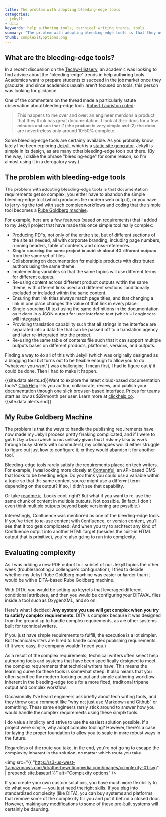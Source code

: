 ```yaml
---
title: The problem with adopting bleeding-edge tools
categories:
- jekyll
- dita
keywords: help authoring tools, technical writing trends, tools
summary: "The problem with adopting bleeding-edge tools is that they usually handle only the simplest use cases. When you try to make these bleeding-edge tools handle complex publishing requirements, the simple tools transform into Rube Goldberg machines of sorts. Since engineers usually don't have to solve these complex publishing requirements themselves, they tend to embrace the simple bleeding-edge tools and can't understand why anyone would pursue a more complex route."
thumb: complexityoptions.png
---
```


## What are the bleeding-edge tools?
In a recent discussion on the [Techw-l listserv](http://www.techwr-l.com/archives/), an academic was looking to find advice about the "bleeding-edge" trends in help authoring tools. Academics want to prepare students to succeed in the job market once they graduate, and since academics usually aren't focused on tools, this person was looking for guidance.

One of the commenters on the thread made a particularly astute observation about bleeding-edge tools. [Robert Lauriston noted](http://www.techwr-l.com/archives/1601/techwhirl-1601-00009.html#.VpFLgpMrIyk):

> This happens to me over and over: an engineer mentions a product that they think has great documentation. I look at their docs for a few minutes and see that (1) the product is very simple and (2) the docs are nevertheless only around 10-50% complete.

Some bleeding-edge tools are certainly available. As you probably know, lately I've been exploring [Jekyll](http://jekyllrb.com/), which is a [static site generator](http://www.staticgen.com/). Jekyll is simple in its design, as are many other bleeding-edge tools out there. (By the way, I dislike the phrase "bleeding-edge" for some reason, so I'm almost using it in a derogatory way.)

## The problem with bleeding-edge tools

The problem with adopting bleeding-edge tools is that documentation requirements get so complex, you either have to abandon the simple bleeding-edge tool (which produces the modern web output), or you have to jerry-rig the tool with such complex workflows and coding that the simple tool becomes a [Rube Goldberg machine](https://www.google.de/search?q=Rube+Goldberg+machine&source=lnms&tbm=isch&sa=X&ved=0ahUKEwiq_uTth6HKAhWJ0iYKHQLnCNEQ_AUIBygB&biw=1247&bih=643).

For example, here are a few features (based on requirements) that I added to my Jekyll project that have made this once simple tool really complex:

* Producing PDFs, not only of the entire site, but of different sections of the site as needed, all with corporate branding, including page numbers, running headers, table of contents, and cross-references.
* Single-sourcing the same project to publish about 40 different outputs from the same set of files.
* Collaborating on documentation for multiple products with distributed authors using the same theme.
* Implementing variables so that the same topics will use different terms for different outputs.
* Re-using content across different product outputs within the same theme, with different links used and different sections conditionally excluded or included within the same content.
* Ensuring that link titles always match page titles, and that changing a link in one place changes the value of that link in every place.
* Single-sourcing UI text using the same definitions in the documentation as it does in a JSON output for user interface text (which UI engineers will integrate).
* Providing translation capability such that all strings in the interface are separated into a data file that can be passed off to a translation agency and later re-integrated into the project.
* Re-using the same table of contents file such that it can support multiple outputs based on different products, platforms, versions, and outputs.

Finding a way to do all of this with Jekyll (which was originally designed as a blogging tool but turns out to be flexible enough to allow you to do "whatever you want") was challenging. I mean first, I had to figure out *if* it could be done. Then I had to make it happen.

{{site.data.alerts.ad}}Want to explore the latest cloud-based documentation tools? <a rel="nofollow" href="https://clickhelp.com/">ClickHelp</a> lets you author, collaborate, review, and publish your documentation through one slick browser-based interface. Prices for teams start as low as $29/month per user. Learn more at <a rel="nofollow" href="https://clickhelp.com/">clickhelp.co</a>.{{site.data.alerts.end}}

## My Rube Goldberg Machine

The problem is that the ways to handle the publishing requirements have now made my Jekyll process pretty freaking complicated, and if I were to get hit by a bus (which is not unlikely given that I ride my bike to work through busy streets with commuters), my colleagues would either struggle to figure out just how to configure it, or they would abandon it for another tool.

Bleeding-edge tools rarely satisfy the requirements placed on tech writers. For example, I was looking more closely at [Contentful](http://www.contentful.com), an API-based CMS that looks to be bleeding edge. Do you think you could use a variable within a topic so that the same content source might use a different term depending on the output? If so, I didn't see that capability.

Or take [readme.io](http://readme.io). Looks cool, right? But what if you want to re-use the same chunk of content in multiple outputs. Not possible. (In fact, I don't even think multiple outputs beyond basic versioning are possible.)

Interestingly, Confluence was mentioned as one of the bleeding-edge tools. If you've tried to re-use content with Confluence, or version content, you'll see that it too gets complicated. And when you try to architect any kind of Confluence output into another HTML target (besides the built-in HTML output that is primitive), you're also going to run into complexity.

## Evaluating complexity

As I was adding a new PDF output to a subset of our Jekyll topics the other week (troubleshooting a colleague's configuration), I tried to decide whether my Jekyll Rube Goldberg machine was easier or harder than it would be with a DITA-based Rube Goldberg machine.

With DITA, you would be setting up keyrefs that leveraged different conditional attributes, and then you would be configuring your DITAVAL files inside a tool such as OxygenXML, and so on.

Here's what I decided: **Any system you use will get complex when you try to satisfy complex requirements.** DITA is complex because it was designed from the ground up to handle complex requirements, as are other systems built for technical writers.

If you just have simple requirements to fulfill, the execution is a lot simpler. But technical writers are hired to handle complex publishing requirements. (If it were easy, the company wouldn't need you.)

As a result of the complex requirements, technical writers often select help authoring tools and systems that have been specifically designed to meet the complex requirements that technical writers have. This means the learning curve for these tools is somewhat steep. It also means that you often sacrifice the modern-looking output and simple authoring workflow inherent in the bleeding-edge tools for a more fixed, traditional tripane output and complex workflow.

Occasionally I've heard engineers ask briefly about tech writing tools, and they throw out a comment like "why not just use Markdown and Github" or something. These same engineers rarely stick around to answer how you would handle the complex requirements using these simple tools.

I do value simplicity and strive to use the easiest solution possible. If a project were simple, why adopt complex tooling? However, there's a case for laying the proper foundation to allow you to scale in more robust ways in the future.

Regardless of the route you take, in the end, you're not going to escape the complexity inherent in the solution, no matter which route you take.

<img src="{{ "https://s3-us-west-1.amazonaws.com/idratherbewritingmedia.com/images/complexity-01.svg" | prepend: site.baseurl }}" alt="Complexity options" />

If you create your own custom solutions, you have much more flexibility to do what you want &mdash; you just need the right skills. If you plug into standardized complexity (like DITA), you can buy systems and platforms that remove some of the complexity for you and put it behind a closed door. However, making any modifications to some of these pre-built systems will certainly be daunting.
